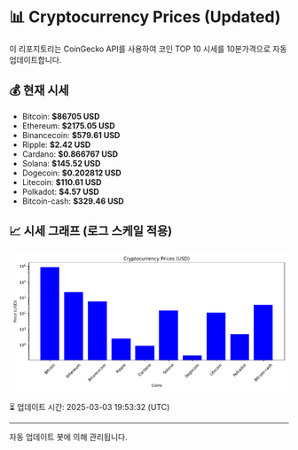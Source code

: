 
# 📊 Cryptocurrency Prices (Updated)

이 리포지토리는 CoinGecko API를 사용하여 코인 TOP 10 시세를 10분가격으로 자동 업데이트합니다.

## 💰 현재 시세
- Bitcoin: **$86705 USD**
- Ethereum: **$2175.05 USD**
- Binancecoin: **$579.61 USD**
- Ripple: **$2.42 USD**
- Cardano: **$0.866767 USD**
- Solana: **$145.52 USD**
- Dogecoin: **$0.202812 USD**
- Litecoin: **$110.61 USD**
- Polkadot: **$4.57 USD**
- Bitcoin-cash: **$329.46 USD**

## 📈 시세 그래프 (로그 스케일 적용)
![Crypto Prices](crypto_prices.png)

⏳ 업데이트 시간: 2025-03-03 19:53:32 (UTC)

---
자동 업데이트 봇에 의해 관리됩니다.
